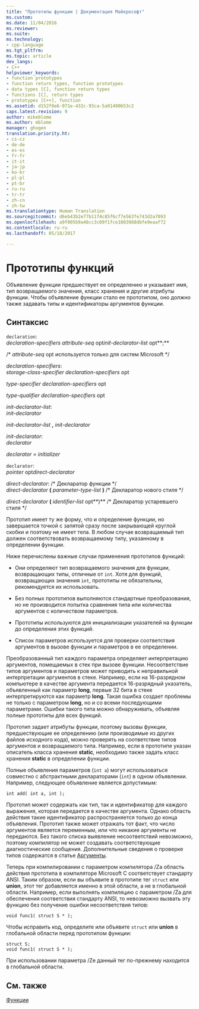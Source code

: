 ```yaml
---
title: "Прототипы функции | Документация Майкрософт"
ms.custom: 
ms.date: 11/04/2016
ms.reviewer: 
ms.suite: 
ms.technology:
- cpp-language
ms.tgt_pltfrm: 
ms.topic: article
dev_langs:
- C++
helpviewer_keywords:
- function prototypes
- function return types, function prototypes
- data types [C], function return types
- functions [C], return types
- prototypes [C++], function
ms.assetid: d152f8e6-971e-432c-93ca-5a91400653c2
caps.latest.revision: 9
author: mikeblome
ms.author: mblome
manager: ghogen
translation.priority.ht:
- cs-cz
- de-de
- es-es
- fr-fr
- it-it
- ja-jp
- ko-kr
- pl-pl
- pt-br
- ru-ru
- tr-tr
- zh-cn
- zh-tw
ms.translationtype: Human Translation
ms.sourcegitcommit: d6eb43b2e77b11f4c85f6cf7e563fe743d2a7093
ms.openlocfilehash: a9f005b9a48cc3c09f1fce1803988dbfe9eaaf72
ms.contentlocale: ru-ru
ms.lasthandoff: 05/18/2017

---
```

# <a name="function-prototypes"></a>Прототипы функций
Объявление функции предшествует ее определению и указывает имя, тип возвращаемого значения, класс хранения и другие атрибуты функции. Чтобы объявление функции стало ее прототипом, оно должно также задавать типы и идентификаторы аргументов функции.  
  
## <a name="syntax"></a>Синтаксис  
 `declaration`:  
 *declaration-specifiers attribute-seq* opt*init-declarator-list* opt**;**  
  
 /\* *attribute-seq* opt используется только для систем Microsoft */  
  
 *declaration-specifiers*:  
 *storage-class-specifier declaration-specifiers* opt  
  
 *type-specifier declaration-specifiers* opt  
  
 *type-qualifier declaration-specifiers* opt  
  
 *init-declarator-list*:  
 *init-declarator*  
  
 *init-declarator-list*  **,**  *init-declarator*  
  
 *init-declarator*:  
 *declarator*  
  
 *declarator = initializer*  
  
 `declarator`:  
 *pointer* opt*direct-declarator*  
  
 *direct-declarator*: /\* Декларатор функции \*/  
 *direct-declarator*  **(**  *parameter-type-list*  **)**  /* Декларатор нового стиля \*/  
  
 *direct-declarator* **(** *identifier-list* opt**)** /* Декларатор устаревшего стиля \*/  
  
 Прототип имеет ту же форму, что и определение функции, но завершается точкой с запятой сразу после закрывающей круглой скобки и поэтому не имеет тела. В любом случае возвращаемый тип должен соответствовать возвращаемому типу, указанному в определении функции.  
  
 Ниже перечислены важные случаи применения прототипов функций:  
  
-   Они определяют тип возвращаемого значения для функции, возвращающих типы, отличные от `int`. Хотя для функций, возвращающих значения `int`, прототипы не обязательны, рекомендуется их использовать.  
  
-   Без полных прототипов выполняются стандартные преобразования, но не производится попытка сравнения типа или количества аргументов с количеством параметров.  
  
-   Прототипы используются для инициализации указателей на функции до определения этих функций.  
  
-   Список параметров используется для проверки соответствия аргументов в вызове функции и параметров в ее определении.  
  
 Преобразованный тип каждого параметра определяет интерпретацию аргументов, помещаемых в стек при вызове функции. Несоответствие типов аргументов и параметров может приводить к неправильной интерпретации аргументов в стеке. Например, если на 16-разрядном компьютере в качестве аргумента передается 16-разрядный указатель, объявленный как параметр **long**, первые 32 бита в стеке интерпретируются как параметр **long**. Такая ошибка создает проблемы не только с параметром **long**, но и со всеми последующими параметрами. Ошибки такого типа можно обнаруживать, объявляя полные прототипы для всех функций.  
  
 Прототип задает атрибуты функции, поэтому вызовы функции, предшествующие ее определению (или производимые из других файлов исходного кода), можно проверять на соответствие типов аргументов и возвращаемого типа. Например, если в прототипе указан описатель класса хранения **static**, необходимо также задать класс хранения **static** в определении функции.  
  
 Полные объявления параметров (`int a`) могут использоваться совместно с абстрактными деклараторами (`int`) в одном объявлении. Например, следующее объявление является допустимым:  
  
```  
int add( int a, int );  
```  
  
 Прототип может содержать как тип, так и идентификатор для каждого выражения, которая передается в качестве аргумента. Однако область действия такие идентификатор распространяется только до конца объявления. Прототип также может отражать тот факт, что число аргументов является переменным, или что никакие аргументы не передаются. Без такого списка выявление несоответствий невозможно, поэтому компилятор не может создавать соответствующие диагностические сообщения. Дополнительные сведения о проверке типов содержатся в статье [Аргументы](../c-language/arguments.md).  
  
 Теперь при компилировании с параметром компилятора /Za область действия прототипа в компиляторе Microsoft C соответствует стандарту ANSI. Таким образом, если вы объявите в прототипе тег `struct` или **union**, этот тег добавляется именно в этой области, а не в глобальной области. Например, если выполнять компиляцию с параметром /Za для обеспечения соответствия стандарту ANSI, то невозможно вызвать эту функцию без получение ошибки несоответствия типов:  
  
```  
void func1( struct S * );  
```  
  
 Чтобы исправить код, определите или объявите `struct` или **union** в глобальной области перед прототипом функции:  
  
```  
struct S;  
void func1( struct S * );  
```  
  
 При использовании параметра /Ze данный тег по-прежнему находится в глобальной области.  
  
## <a name="see-also"></a>См. также  
 [Функции](../c-language/functions-c.md)

